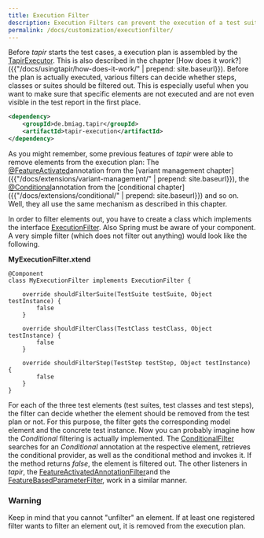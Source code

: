 ```yaml
---
title: Execution Filter
description: Execution Filters can prevent the execution of a test suite, class or step.
permalink: /docs/customization/executionfilter/
---
```


Before <i>tapir</i> starts the test cases, a execution plan is assembled by
the
[TapirExecutor](https://psbm-mvnrepo-p.intranet.kiel.bmiag.de/tapir/latest/apidocs/de/bmiag/tapir/execution/TapirExecutor.html). This
is also described in the chapter [How does it work?]({{"/docs/usingtapir/how-does-it-work/" | prepend: site.baseurl}}).
Before the plan is actually executed, various filters can decide whether
steps, classes or suites should be filtered out. This is especially
useful when you want to make sure that specific elements are not
executed and are not even visible in the test report in the first place.

``` xml
<dependency>
    <groupId>de.bmiag.tapir</groupId>
    <artifactId>tapir-execution</artifactId>
</dependency>
```

As you might remember, some previous features of <i>tapir</i> were able to
remove elements from the execution plan: The
[@FeatureActivated](https://psbm-mvnrepo-p.intranet.kiel.bmiag.de/tapir/latest/apidocs/de/bmiag/tapir/variant/annotation/feature/FeatureActivated.html)annotation
from the [variant management chapter]({{"/docs/extensions/variant-management/" | prepend: site.baseurl}}), the
[@Conditional](https://psbm-mvnrepo-p.intranet.kiel.bmiag.de/tapir/latest/apidocs/de/bmiag/tapir/conditional/annotations/Conditional.html)annotation
from the [conditional chapter]({{"/docs/extensions/conditional/" | prepend: site.baseurl}}) and so on. Well, they all
use the same mechanism as described in this chapter.

In order to filter elements out, you have to create a class which
implements the interface
[ExecutionFilter](https://psbm-mvnrepo-p.intranet.kiel.bmiag.de/tapir/latest/apidocs/de/bmiag/tapir/execution/plan/ExecutionFilter.html).
Also Spring must be aware of your component. A very simple filter (which
does not filter out anything) would look like the following.

**MyExecutionFilter.xtend**

``` xtend
@Component
class MyExecutionFilter implements ExecutionFilter {

    override shouldFilterSuite(TestSuite testSuite, Object testInstance) {
        false
    }

    override shouldFilterClass(TestClass testClass, Object testInstance) {
        false
    }

    override shouldFilterStep(TestStep testStep, Object testInstance) {
        false
    }
}
```

For each of the three test elements (test suites, test classes and test
steps), the filter can decide whether the element should be removed from
the test plan or not. For this purpose, the filter gets the
corresponding model element and the concrete test instance. Now you can
probably imagine how the *Conditional* filtering is actually
implemented. The
[ConditionalFilter](https://psbm-mvnrepo-p.intranet.kiel.bmiag.de/tapir/latest/apidocs/de/bmiag/tapir/conditional/filter/ConditionalFilter.html)
searches for an *Conditional* annotation at the respective element,
retrieves the conditional provider, as well as the conditional method
and invokes it. If the method returns *false*, the element is filtered
out. The other listeners in <i>tapir</i>, the
[FeatureActivatedAnnotationFilter](https://psbm-mvnrepo-p.intranet.kiel.bmiag.de/tapir/latest/apidocs/de/bmiag/tapir/variant/filter/FeatureActivatedAnnotationFilter.html)and
the
[FeatureBasedParameterFilter](https://psbm-mvnrepo-p.intranet.kiel.bmiag.de/tapir/latest/apidocs/de/bmiag/tapir/variant/filter/FeatureBasedParameterFilter.html),
work in a similar manner.

<div class="panel panel-warning">
  <div class="panel-heading">
    <h3 class="panel-title"><span class="fa fa-warning"></span> Warning</h3>
  </div>
  <div class="panel-body">
  Keep in mind that you cannot "unfilter" an element. If at least one
  registered filter wants to filter an element out, it is removed from the
  execution plan.
  </div>
</div>
